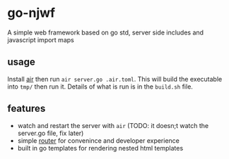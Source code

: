 # go-njwf
A simple web framework based on go std, server side includes and javascript import maps

## usage
Install [air](https://github.com/cosmtrek/air) then run `air server.go .air.toml`. This will build the executable into `tmp/` then run it. Details of what is run is in the `build.sh` file.

## features

- watch and restart the server with `air` (TODO: it doesn;t watch the server.go file, fix later)
- simple [router](https://github.com/julienschmidt/httprouter) for convenince and developer experience 
- built in go templates for rendering nested html templates
